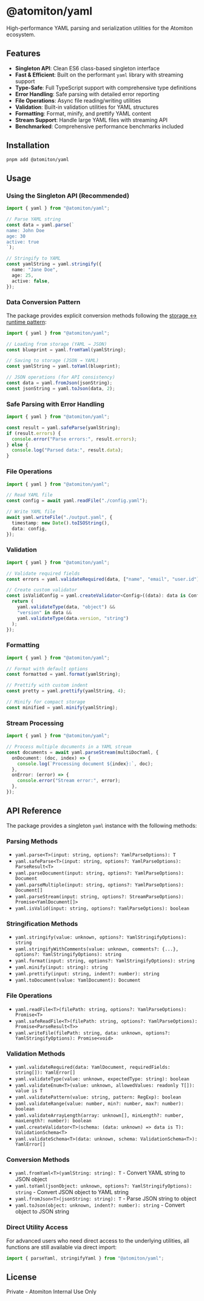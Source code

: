 # @atomiton/yaml

High-performance YAML parsing and serialization utilities for the Atomiton
ecosystem.

## Features

- **Singleton API**: Clean ES6 class-based singleton interface
- **Fast & Efficient**: Built on the performant `yaml` library with streaming
  support
- **Type-Safe**: Full TypeScript support with comprehensive type definitions
- **Error Handling**: Safe parsing with detailed error reporting
- **File Operations**: Async file reading/writing utilities
- **Validation**: Built-in validation utilities for YAML structures
- **Formatting**: Format, minify, and prettify YAML content
- **Stream Support**: Handle large YAML files with streaming API
- **Benchmarked**: Comprehensive performance benchmarks included

## Installation

```bash
pnpm add @atomiton/yaml
```

## Usage

### Using the Singleton API (Recommended)

```typescript
import { yaml } from "@atomiton/yaml";

// Parse YAML string
const data = yaml.parse(`
name: John Doe
age: 30
active: true
`);

// Stringify to YAML
const yamlString = yaml.stringify({
  name: "Jane Doe",
  age: 25,
  active: false,
});
```

### Data Conversion Pattern

The package provides explicit conversion methods following the
[storage ↔ runtime pattern](./ARCHITECTURE.md):

```typescript
import { yaml } from "@atomiton/yaml";

// Loading from storage (YAML → JSON)
const blueprint = yaml.fromYaml(yamlString);

// Saving to storage (JSON → YAML)
const yamlString = yaml.toYaml(blueprint);

// JSON operations (for API consistency)
const data = yaml.fromJson(jsonString);
const jsonString = yaml.toJson(data, 2);
```

### Safe Parsing with Error Handling

```typescript
import { yaml } from "@atomiton/yaml";

const result = yaml.safeParse(yamlString);
if (result.errors) {
  console.error("Parse errors:", result.errors);
} else {
  console.log("Parsed data:", result.data);
}
```

### File Operations

```typescript
import { yaml } from "@atomiton/yaml";

// Read YAML file
const config = await yaml.readFile("./config.yaml");

// Write YAML file
await yaml.writeFile("./output.yaml", {
  timestamp: new Date().toISOString(),
  data: config,
});
```

### Validation

```typescript
import { yaml } from "@atomiton/yaml";

// Validate required fields
const errors = yaml.validateRequired(data, ["name", "email", "user.id"]);

// Create custom validator
const isValidConfig = yaml.createValidator<Config>((data): data is Config => {
  return (
    yaml.validateType(data, "object") &&
    "version" in data &&
    yaml.validateType(data.version, "string")
  );
});
```

### Formatting

```typescript
import { yaml } from "@atomiton/yaml";

// Format with default options
const formatted = yaml.format(yamlString);

// Prettify with custom indent
const pretty = yaml.prettify(yamlString, 4);

// Minify for compact storage
const minified = yaml.minify(yamlString);
```

### Stream Processing

```typescript
import { yaml } from "@atomiton/yaml";

// Process multiple documents in a YAML stream
const documents = await yaml.parseStream(multiDocYaml, {
  onDocument: (doc, index) => {
    console.log(`Processing document ${index}:`, doc);
  },
  onError: (error) => {
    console.error("Stream error:", error);
  },
});
```

## API Reference

The package provides a singleton `yaml` instance with the following methods:

### Parsing Methods

- `yaml.parse<T>(input: string, options?: YamlParseOptions): T`
- `yaml.safeParse<T>(input: string, options?: YamlParseOptions): ParseResult<T>`
- `yaml.parseDocument(input: string, options?: YamlParseOptions): Document`
- `yaml.parseMultiple(input: string, options?: YamlParseOptions): Document[]`
- `yaml.parseStream(input: string, options?: StreamParseOptions): Promise<YamlDocument[]>`
- `yaml.isValid(input: string, options?: YamlParseOptions): boolean`

### Stringification Methods

- `yaml.stringify(value: unknown, options?: YamlStringifyOptions): string`
- `yaml.stringifyWithComments(value: unknown, comments?: {...}, options?: YamlStringifyOptions): string`
- `yaml.format(input: string, options?: YamlStringifyOptions): string`
- `yaml.minify(input: string): string`
- `yaml.prettify(input: string, indent?: number): string`
- `yaml.toDocument(value: YamlDocument): Document`

### File Operations

- `yaml.readFile<T>(filePath: string, options?: YamlParseOptions): Promise<T>`
- `yaml.safeReadFile<T>(filePath: string, options?: YamlParseOptions): Promise<ParseResult<T>>`
- `yaml.writeFile(filePath: string, data: unknown, options?: YamlStringifyOptions): Promise<void>`

### Validation Methods

- `yaml.validateRequired(data: YamlDocument, requiredFields: string[]): YamlError[]`
- `yaml.validateType(value: unknown, expectedType: string): boolean`
- `yaml.validateEnum<T>(value: unknown, allowedValues: readonly T[]): value is T`
- `yaml.validatePattern(value: string, pattern: RegExp): boolean`
- `yaml.validateRange(value: number, min?: number, max?: number): boolean`
- `yaml.validateArrayLength(array: unknown[], minLength?: number, maxLength?: number): boolean`
- `yaml.createValidator<T>(schema: (data: unknown) => data is T): ValidationSchema<T>`
- `yaml.validateSchema<T>(data: unknown, schema: ValidationSchema<T>): YamlError[]`

### Conversion Methods

- `yaml.fromYaml<T>(yamlString: string): T` - Convert YAML string to JSON object
- `yaml.toYaml(jsonObject: unknown, options?: YamlStringifyOptions): string` -
  Convert JSON object to YAML string
- `yaml.fromJson<T>(jsonString: string): T` - Parse JSON string to object
- `yaml.toJson(object: unknown, indent?: number): string` - Convert object to
  JSON string

### Direct Utility Access

For advanced users who need direct access to the underlying utilities, all
functions are still available via direct import:

```typescript
import { parseYaml, stringifyYaml } from "@atomiton/yaml";
```

## License

Private - Atomiton Internal Use Only
